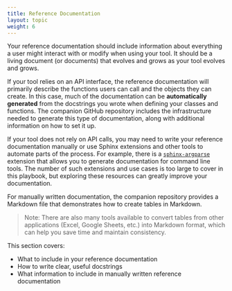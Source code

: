 ```yaml
---
title: Reference Documentation
layout: topic
weight: 6
---
```


Your reference documentation should include information about everything a user might interact with or modify when using your tool. It should be a living document (or documents) that evolves and grows as your tool evolves and grows. 

If your tool relies on an API interface, the reference documentation will primarily describe the functions users can call and the objects they can create. In this case, much of the documentation can be **automatically generated** from the docstrings you wrote when defining your classes and functions. The companion GitHub repository <!-- TODO: link companion repo --> includes the infrastructure needed to generate this type of documentation, along with additional information on how to set it up.

If your tool does not rely on API calls, you may need to write your reference documentation manually or use Sphinx extensions and other tools to automate parts of the process. For example, there is a [`sphinx-argparse`](https://sphinx-argparse.readthedocs.io/en/latest/) extension that allows you to generate documentation for command line tools. The number of such extensions and use cases is too large to cover in this playbook, but exploring these resources can greatly improve your documentation. 

 For manually written documentation, the companion repository <!-- TODO: link companion repo --> provides a Markdown file that demonstrates how to create tables in Markdown.

> Note: There are also many tools available to convert tables from other applications (Excel, Google Sheets, etc.) into Markdown format, which can help you save time and maintain consistency.

This section covers: 
- What to include in your reference documentation
- How to write clear, useful docstrings
- What information to include in manually written reference documentation